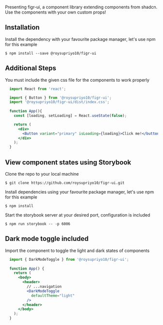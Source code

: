Presenting figr-ui, a component library extending components from shadcn. Use the components with your own custom props!

## Installation

Install the dependency with your favourite package manager, let's use npm for this example

```
$ npm install --save @roysupriyo10/figr-ui
```
## Additional Steps

You must include the given css file for the components to work properly

```jsx
  import React from 'react';

  import { Button } from '@roysupriyo10/figr-ui';
  import '@roysupriyo10/figr-ui/dist/index.css';
  
  function App(){
    const [loading, setLoading] = React.useState(false);

    return (
      <div>
        <Button variant="primary" isLoading={loading}>Click me!</button>
      </div>
    );
  }
```

## View component states using Storybook

Clone the repo to your local machine

```
$ git clone https://github.com/roysupriyo10/figr-ui.git
```

Install dependencies using your favourite package manager, let's use npm for this example

```
$ npm install
```

Start the storybook server at your desired port, configuration is included

```
$ npm run storybook -- -p 6006
```

## Dark mode toggle included

Import the <DarkModeToggle /> component to toggle the light and dark states of components

```jsx
  import { DarkModeToggle } from '@roysupriyo10/figr-ui';
  
  function App() {
    return (
      <body>
        <header>
          // ...navigation
          <DarkModeToggle
            defaultTheme="light"
          />
        </header>
      </body>
    );
  }
```

